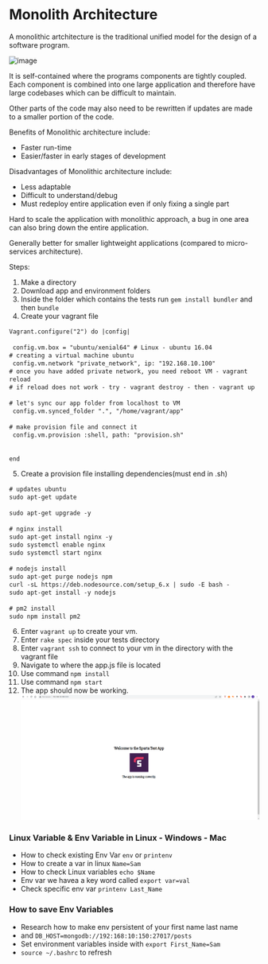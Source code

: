 # Monolith Architecture 

A monolithic artchitecture is the traditional unified model for the design of a software program.

![image](https://user-images.githubusercontent.com/110126036/184668623-8d09484c-d224-46a2-9be8-e03a50f9c142.png)

It is self-contained where the programs components are tightly coupled. Each component is combined into one large application and therefore have large codebases which can be difficult to maintain. 

Other parts of the code may also need to be rewritten if updates are made to a smaller portion of the code.

Benefits of Monolithic architecture include:

- Faster run-time
- Easier/faster in early stages of development

Disadvantages of Monolithic architecture include:

- Less adaptable
- Difficult to understand/debug
- Must redeploy entire application even if only fixing a single part
  
Hard to scale the application with monolithic approach, a bug in one area can also bring down the entire application.

Generally better for  smaller lightweight applications (compared to micro-services architecture).

Steps:

1. Make a directory 
2. Download app and environment folders
3. Inside the folder which contains the tests run `gem install bundler` and then `bundle`
4. Create your vagrant file
```
Vagrant.configure("2") do |config|

 config.vm.box = "ubuntu/xenial64" # Linux - ubuntu 16.04
# creating a virtual machine ubuntu 
 config.vm.network "private_network", ip: "192.168.10.100"
# once you have added private network, you need reboot VM - vagrant reload
# if reload does not work - try - vagrant destroy - then - vagrant up 

# let's sync our app folder from localhost to VM
 config.vm.synced_folder ".", "/home/vagrant/app"  

# make provision file and connect it
 config.vm.provision :shell, path: "provision.sh"


end
```
5. Create a provision file installing dependencies(must end in .sh)
```
# updates ubuntu
sudo apt-get update

sudo apt-get upgrade -y

# nginx install
sudo apt-get install nginx -y
sudo systemctl enable nginx
sudo systemctl start nginx

# nodejs install
sudo apt-get purge nodejs npm
curl -sL https://deb.nodesource.com/setup_6.x | sudo -E bash -
sudo apt-get install -y nodejs

# pm2 install
sudo npm install pm2
```
6. Enter `vagrant up` to create your vm.
7. Enter `rake spec` inside your tests directory 
8. Enter `vagrant ssh` to connect to your vm in the directory with the vagrant file
9. Navigate to where the app.js file is located
10. Use command `npm install` 
11. Use command `npm start`
12. The app should now be working. 
![](app_working.PNG)


### Linux Variable & Env Variable in Linux - Windows - Mac
- How to check existing Env Var `env` or `printenv`
- How to create a var in linux `Name=Sam`
- How to check Linux variables `echo $Name` 
- Env var we havea a key word called `export var=val`
- Check specific env var `printenv Last_Name`

### How to save Env Variables
- Research how to make env persistent of your first name last name
- and `DB_HOST=mongodb://192:168:10:150:27017/posts`
- Set environment variables inside with `export First_Name=Sam`
- `source ~/.bashrc` to refresh
